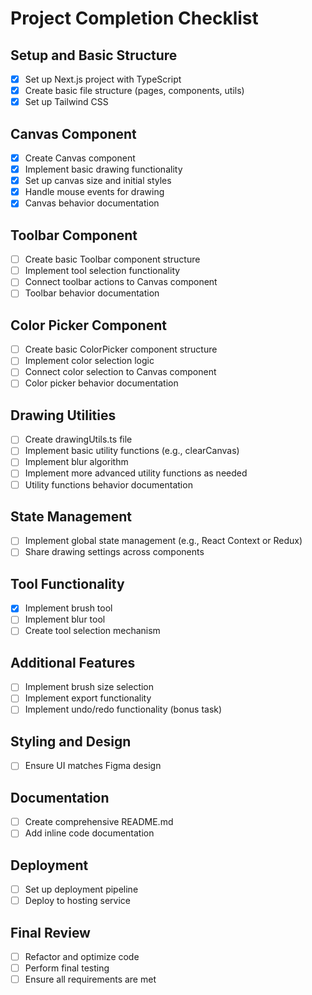 # Project Completion Checklist

## Setup and Basic Structure
- [x] Set up Next.js project with TypeScript
- [x] Create basic file structure (pages, components, utils)
- [x] Set up Tailwind CSS

## Canvas Component
- [x] Create Canvas component
- [x] Implement basic drawing functionality
- [x] Set up canvas size and initial styles
- [x] Handle mouse events for drawing
- [x] Canvas behavior documentation

## Toolbar Component
- [ ] Create basic Toolbar component structure
- [ ] Implement tool selection functionality
- [ ] Connect toolbar actions to Canvas component
- [ ] Toolbar behavior documentation

## Color Picker Component
- [ ] Create basic ColorPicker component structure
- [ ] Implement color selection logic
- [ ] Connect color selection to Canvas component
- [ ] Color picker behavior documentation

## Drawing Utilities
- [ ] Create drawingUtils.ts file
- [ ] Implement basic utility functions (e.g., clearCanvas)
- [ ] Implement blur algorithm
- [ ] Implement more advanced utility functions as needed
- [ ] Utility functions behavior documentation

## State Management
- [ ] Implement global state management (e.g., React Context or Redux)
- [ ] Share drawing settings across components

## Tool Functionality
- [x] Implement brush tool
- [ ] Implement blur tool
- [ ] Create tool selection mechanism

## Additional Features
- [ ] Implement brush size selection
- [ ] Implement export functionality
- [ ] Implement undo/redo functionality (bonus task)

## Styling and Design
- [ ] Ensure UI matches Figma design

## Documentation
- [ ] Create comprehensive README.md
- [ ] Add inline code documentation

## Deployment
- [ ] Set up deployment pipeline
- [ ] Deploy to hosting service

## Final Review
- [ ] Refactor and optimize code
- [ ] Perform final testing
- [ ] Ensure all requirements are met
